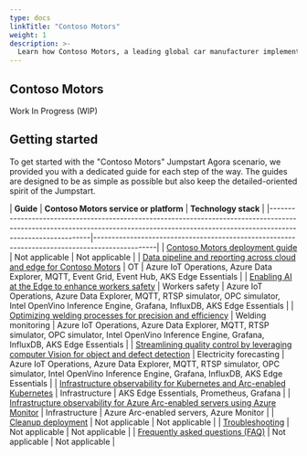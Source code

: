 ```yaml
---
type: docs
linkTitle: "Contoso Motors"
weight: 1
description: >-
  Learn how Contoso Motors, a leading global car manufacturer implement cloud to edge strategy while leveraging Azure Arc, IoT services, AKS hybrid, AI, and software distribution and data pipelines.
---
```


## Contoso Motors

Work In Progress (WIP)


## Getting started

To get started with the "Contoso Motors" Jumpstart Agora scenario, we provided you with a dedicated guide for each step of the way. The guides are designed to be as simple as possible but also keep the detailed-oriented spirit of the Jumpstart.

| **Guide**                                                                                                                                 | **Contoso Motors service or platform** | **Technology stack**                                                                          |
|-----------------------------------------------------------------------------------------------------------------------------------------------------------------------------------------|-----------------------------------------------------------------------------------------------|
| [Contoso Motors deployment guide](../contoso_motors/deployment/)                                                                | Not applicable                              | Not applicable                                                                                |
| [Data pipeline and reporting across cloud and edge for Contoso Motors](../contoso_motors/data_opc/)                                    | OT                         | Azure IoT Operations, Azure Data Explorer, MQTT, Event Grid, Event Hub, AKS Edge Essentials                           |
| [Enabling AI at the Edge to enhance workers safety](../contoso_motors/workers_safety/)                         | Workers safety          | Azure IoT Operations, Azure Data Explorer, MQTT, RTSP simulator, OPC simulator, Intel OpenVino Inference Engine, Grafana, InfluxDB, AKS Edge Essentials |
| [Optimizing welding processes for precision and efficiency](../contoso_motors/welding_monitoring/)                            | Welding monitoring                     | Azure IoT Operations, Azure Data Explorer, MQTT, RTSP simulator, OPC simulator, Intel OpenVino Inference Engine, Grafana, InfluxDB, AKS Edge Essentials          |
| [Streamlining quality control by leveraging computer Vision for object and defect detection](../contoso_motors/electricity_forecasting/)                                                   | Electricity forecasting                         | Azure IoT Operations, Azure Data Explorer, MQTT, RTSP simulator, OPC simulator, Intel OpenVino Inference Engine, Grafana, InfluxDB, AKS Edge Essentials           |
| [Infrastructure observability for Kubernetes and Arc-enabled Kubernetes](../contoso_motors/k8s_infra_observability/)                 | Infrastructure                              | AKS Edge Essentials, Prometheus, Grafana                                                 |
| [Infrastructure observability for Azure Arc-enabled servers using Azure Monitor](../contoso_motors/arc_monitoring_servers/)          | Infrastructure                              | Azure Arc-enabled servers, Azure Monitor                                                      |
| [Cleanup deployment](../contoso_motors/cleanup/)                                                                                     | Not applicable                              | Not applicable                                                                                |
| [Troubleshooting](../contoso_motors/troubleshooting/)                                                                                | Not applicable                              | Not applicable                                                                                |
| [Frequently asked questions (FAQ)](../../faq/)                                                                                            | Not applicable                              | Not applicable                                                                                |
